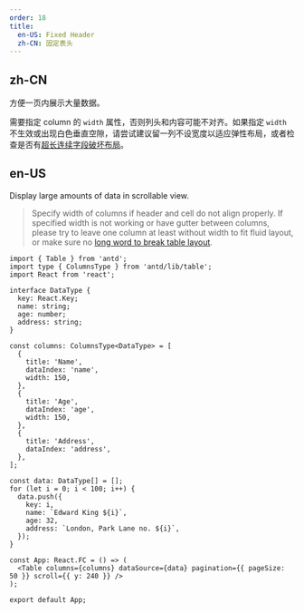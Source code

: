 ```yaml
---
order: 18
title:
  en-US: Fixed Header
  zh-CN: 固定表头
---
```


## zh-CN

方便一页内展示大量数据。

需要指定 column 的 `width` 属性，否则列头和内容可能不对齐。如果指定 `width` 不生效或出现白色垂直空隙，请尝试建议留一列不设宽度以适应弹性布局，或者检查是否有[超长连续字段破坏布局](https://github.com/ant-design/ant-design/issues/13825#issuecomment-449889241)。

## en-US

Display large amounts of data in scrollable view.

> Specify width of columns if header and cell do not align properly. If specified width is not working or have gutter between columns, please try to leave one column at least without width to fit fluid layout, or make sure no [long word to break table layout](https://github.com/ant-design/ant-design/issues/13825#issuecomment-449889241).

```tsx
import { Table } from 'antd';
import type { ColumnsType } from 'antd/lib/table';
import React from 'react';

interface DataType {
  key: React.Key;
  name: string;
  age: number;
  address: string;
}

const columns: ColumnsType<DataType> = [
  {
    title: 'Name',
    dataIndex: 'name',
    width: 150,
  },
  {
    title: 'Age',
    dataIndex: 'age',
    width: 150,
  },
  {
    title: 'Address',
    dataIndex: 'address',
  },
];

const data: DataType[] = [];
for (let i = 0; i < 100; i++) {
  data.push({
    key: i,
    name: `Edward King ${i}`,
    age: 32,
    address: `London, Park Lane no. ${i}`,
  });
}

const App: React.FC = () => (
  <Table columns={columns} dataSource={data} pagination={{ pageSize: 50 }} scroll={{ y: 240 }} />
);

export default App;
```
